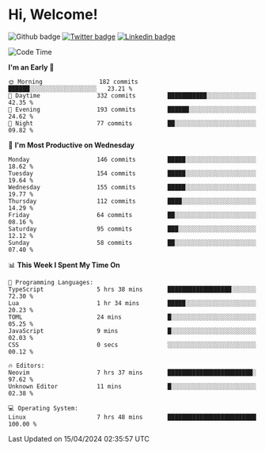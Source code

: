   # Hi, Welcome!
  ![Github badge](https://img.shields.io/github/followers/kraken-afk.svg?style=social&label=Follow&maxAge=2592000)
  [![Twitter badge](https://img.shields.io/badge/-Twitter-00acee?style=flat-square&logo=Twitter&logoColor=white)](https://twitter.com/trshppl)
  [![Linkedin badge](https://img.shields.io/badge/LinkedIn-0077B5?style=flat-square&logo=linkedin&logoColor=white)](https://www.linkedin.com/in/noveanrer)
<!--START_SECTION:waka-->
![Code Time](http://img.shields.io/badge/Code%20Time-140%20hrs%2018%20mins-blue)

**I'm an Early 🐤** 

```text
🌞 Morning                182 commits         ██████░░░░░░░░░░░░░░░░░░░   23.21 % 
🌆 Daytime                332 commits         ███████████░░░░░░░░░░░░░░   42.35 % 
🌃 Evening                193 commits         ██████░░░░░░░░░░░░░░░░░░░   24.62 % 
🌙 Night                  77 commits          ██░░░░░░░░░░░░░░░░░░░░░░░   09.82 % 
```
📅 **I'm Most Productive on Wednesday** 

```text
Monday                   146 commits         █████░░░░░░░░░░░░░░░░░░░░   18.62 % 
Tuesday                  154 commits         █████░░░░░░░░░░░░░░░░░░░░   19.64 % 
Wednesday                155 commits         █████░░░░░░░░░░░░░░░░░░░░   19.77 % 
Thursday                 112 commits         ████░░░░░░░░░░░░░░░░░░░░░   14.29 % 
Friday                   64 commits          ██░░░░░░░░░░░░░░░░░░░░░░░   08.16 % 
Saturday                 95 commits          ███░░░░░░░░░░░░░░░░░░░░░░   12.12 % 
Sunday                   58 commits          ██░░░░░░░░░░░░░░░░░░░░░░░   07.40 % 
```


📊 **This Week I Spent My Time On** 

```text
💬 Programming Languages: 
TypeScript               5 hrs 38 mins       ██████████████████░░░░░░░   72.30 % 
Lua                      1 hr 34 mins        █████░░░░░░░░░░░░░░░░░░░░   20.23 % 
TOML                     24 mins             █░░░░░░░░░░░░░░░░░░░░░░░░   05.25 % 
JavaScript               9 mins              █░░░░░░░░░░░░░░░░░░░░░░░░   02.03 % 
CSS                      0 secs              ░░░░░░░░░░░░░░░░░░░░░░░░░   00.12 % 

🔥 Editors: 
Neovim                   7 hrs 37 mins       ████████████████████████░   97.62 % 
Unknown Editor           11 mins             █░░░░░░░░░░░░░░░░░░░░░░░░   02.38 % 

💻 Operating System: 
Linux                    7 hrs 48 mins       █████████████████████████   100.00 % 
```


 Last Updated on 15/04/2024 02:35:57 UTC
<!--END_SECTION:waka-->